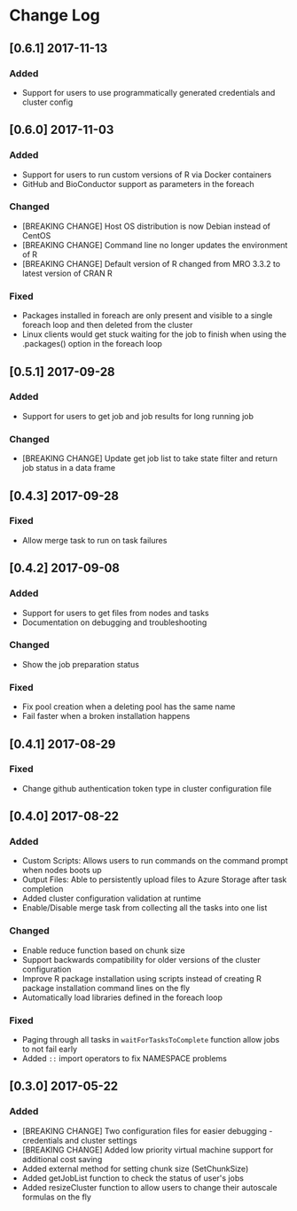 # Change Log
## [0.6.1] 2017-11-13
### Added
- Support for users to use programmatically generated credentials and cluster config

## [0.6.0] 2017-11-03
### Added
- Support for users to run custom versions of R via Docker containers
- GitHub and BioConductor support as parameters in the foreach

### Changed
- [BREAKING CHANGE] Host OS distribution is now Debian instead of CentOS
- [BREAKING CHANGE] Command line no longer updates the environment of R
- [BREAKING CHANGE] Default version of R changed from MRO 3.3.2 to latest version of CRAN R

### Fixed
- Packages installed in foreach are only present and visible to a single foreach loop and then deleted from the cluster
- Linux clients would get stuck waiting for the job to finish when using the .packages() option in the foreach loop

## [0.5.1] 2017-09-28
### Added
- Support for users to get job and job results for long running job
### Changed
- [BREAKING CHANGE] Update get job list to take state filter and return job status in a data frame

## [0.4.3] 2017-09-28
### Fixed
- Allow merge task to run on task failures

## [0.4.2] 2017-09-08
### Added
- Support for users to get files from nodes and tasks
- Documentation on debugging and troubleshooting
### Changed
- Show the job preparation status
### Fixed
- Fix pool creation when a deleting pool has the same name
- Fail faster when a broken installation happens

## [0.4.1] 2017-08-29
### Fixed
- Change github authentication token type in cluster configuration file

## [0.4.0] 2017-08-22
### Added
- Custom Scripts: Allows users to run commands on the command prompt when nodes boots up
- Output Files: Able to persistently upload files to Azure Storage after task completion
- Added cluster configuration validation at runtime
- Enable/Disable merge task from collecting all the tasks into one list
### Changed
- Enable reduce function based on chunk size
- Support backwards compatibility for older versions of the cluster configuration
- Improve R package installation using scripts instead of creating R package installation command lines on the fly
- Automatically load libraries defined in the foreach loop
### Fixed
- Paging through all tasks in `waitForTasksToComplete` function allow jobs to not fail early
- Added `::` import operators to fix NAMESPACE problems

## [0.3.0] 2017-05-22
### Added
- [BREAKING CHANGE] Two configuration files for easier debugging - credentials and cluster settings
- [BREAKING CHANGE] Added low priority virtual machine support for additional cost saving
- Added external method for setting chunk size (SetChunkSize)
- Added getJobList function to check the status of user's jobs
- Added resizeCluster function to allow users to change their autoscale formulas on the fly
